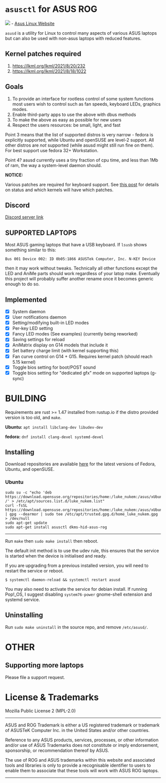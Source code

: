 # `asusctl` for ASUS ROG

[![](https://www.paypalobjects.com/en_US/i/btn/btn_donate_LG.gif)](https://www.paypal.com/donate/?hosted_button_id=4V2DEPS7K6APC) - [Asus Linux Website](https://asus-linux.org/)

`asusd` is a utility for Linux to control many aspects of various ASUS laptops
but can also be used with non-asus laptops with reduced features.

## Kernel patches required

1. https://lkml.org/lkml/2021/8/20/232
2. https://lkml.org/lkml/2021/8/18/1022

## Goals

1. To provide an interface for rootless control of some system functions most users wish to control such as fan speeds, keyboard LEDs, graphics modes.
2. Enable third-party apps to use the above with dbus methods
3. To make the above as easy as possible for new users
4. Respect the users resources: be small, light, and fast

Point 3 means that the list of supported distros is very narrow - fedora is explicitly
supported, while Ubuntu and openSUSE are level-2 support. All other distros are *not*
supported (while asusd might still run fine on them). For best support use fedora 32+ Workstation.

Point 4? asusd currently uses a tiny fraction of cpu time, and less than 1Mb of ram, the way
a system-level daemon should.

**NOTICE:**

Various patches are required for keyboard support. See [this post](https://asus-linux.org/blog/updates-2021-05-06/) for details on status and which kernels will have which patches.

## Discord

[Discord server link](https://discord.gg/4ZKGd7Un5t)

## SUPPORTED LAPTOPS

Most ASUS gaming laptops that have a USB keyboard. If `lsusb` shows something similar
to this:

```
Bus 001 Device 002: ID 0b05:1866 ASUSTek Computer, Inc. N-KEY Device
```

then it may work without tweaks. Technically all other functions except the LED
and AniMe parts should work regardless of your latop make. Eventually this project
will probably suffer another rename once it becomes generic enough to do so.

## Implemented

- [X] System daemon
- [X] User notifications daemon
- [X] Setting/modifying built-in LED modes
- [X] Per-key LED setting
- [X] Fancy LED modes (See examples) (currently being reworked)
- [X] Saving settings for reload
- [X] AniMatrix display on G14 models that include it
- [X] Set battery charge limit (with kernel supporting this)
- [X] Fan curve control on G14 + G15. Requires kernel patch (should reach 5.15 kernel)
- [X] Toggle bios setting for boot/POST sound
- [X] Toggle bios setting for "dedicated gfx" mode on supported laptops (g-sync)

# BUILDING

Requirements are rust >= 1.47 installed from rustup.io if the distro provided version is too old, and `make`.

**Ubuntu:** `apt install libclang-dev libudev-dev`

**fedora:** `dnf install clang-devel systemd-devel`

## Installing

Download repositories are available [here](https://download.opensuse.org/repositories/home:/luke_nukem:/asus/) for the latest versions of Fedora, Ubuntu, and openSUSE.

### Ubuntu

    sudo su -c "echo 'deb https://download.opensuse.org/repositories/home:/luke_nukem:/asus/xUbuntu_21.04/ /' > /etc/apt/sources.list.d/luke_nukem.list"
    curl -fsSL https://download.opensuse.org/repositories/home:/luke_nukem:/asus/xUbuntu_21.04/Release.key | gpg --dearmor | sudo tee /etc/apt/trusted.gpg.d/home_luke_nukem.gpg > /dev/null
    sudo apt-get update
    sudo apt-get install asusctl dkms-hid-asus-rog


---

Run `make` then `sudo make install` then reboot.

The default init method is to use the udev rule, this ensures that the service is
started when the device is initialised and ready.

If you are upgrading from a previous installed version, you will need to restart the service or reboot.

```
$ systemctl daemon-reload && systemctl restart asusd
```

You may also need to activate the service for debian install. If running Pop!_OS, I suggest disabling `system76-power` gnome-shell extension and systemd service.

## Uninstalling

Run `sudo make uninstall` in the source repo, and remove `/etc/asusd/`.

# OTHER

## Supporting more laptops

Please file a support request.

# License & Trademarks

Mozilla Public License 2 (MPL-2.0)

---

ASUS and ROG Trademark is either a US registered trademark or trademark of ASUSTeK Computer Inc. in the United States and/or other countries.

Reference to any ASUS products, services, processes, or other information and/or use of ASUS Trademarks does not constitute or imply endorsement, sponsorship, or recommendation thereof by ASUS.

The use of ROG and ASUS trademarks within this website and associated tools and libraries is only to provide a recognisable identifier to users to enable them to associate that these tools will work with ASUS ROG laptops.

---
